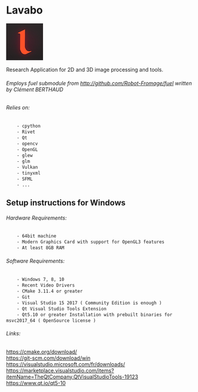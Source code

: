 # Lavabo
![alt text](https://github.com/Robot-Fromage/Lavabo/blob/master/resources/media/com/lavabo_100.png "Lavabo")

Research Application for 2D and 3D image processing and tools.

###### Employs fuel submodule from http://github.com/Robot-Fromage/fuel written by Clément BERTHAUD

###### Relies on:
		- cpython
		- Rivet
		- Qt
		- opencv
		- OpenGL
		- glew
		- glm
		- Vulkan
		- tinyxml
		- SFML
		- ...

## Setup instructions for Windows

###### Hardware Requirements:
		- 64bit machine
		- Modern Graphics Card with support for OpenGL3 features
		- At least 8GB RAM

###### Software Requirements:
		- Windows 7, 8, 10
		- Recent Video Drivers
		- CMake 3.11.4 or greater
		- Git
		- Visual Studio 15 2017 ( Community Edition is enough )
		- Qt Visual Studio Tools Extension
		- Qt5.10 or greater Installation with prebuilt binaries for msvc2017_64 ( OpenSource license )

###### Links:
https://cmake.org/download/  \
https://git-scm.com/download/win  \
https://visualstudio.microsoft.com/fr/downloads/  \
https://marketplace.visualstudio.com/items?itemName=TheQtCompany.QtVisualStudioTools-19123  \
https://www.qt.io/qt5-10

